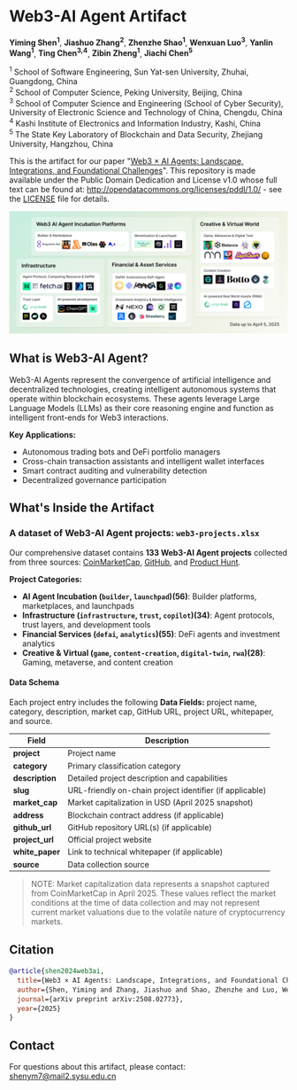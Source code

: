 # Web3-AI Agent Artifact

**Yiming Shen<sup>1</sup>**, **Jiashuo Zhang<sup>2</sup>**, **Zhenzhe Shao<sup>1</sup>**, **Wenxuan Luo<sup>3</sup>**, **Yanlin Wang<sup>1</sup>**, **Ting Chen<sup>3,4</sup>**, **Zibin Zheng<sup>1</sup>**, **Jiachi Chen<sup>5</sup>**

<sup>1</sup> School of Software Engineering, Sun Yat-sen University, Zhuhai, Guangdong, China  
<sup>2</sup> School of Computer Science, Peking University, Beijing, China  
<sup>3</sup> School of Computer Science and Engineering (School of Cyber Security), University of Electronic Science and Technology of China, Chengdu, China  
<sup>4</sup> Kashi Institute of Electronics and Information Industry, Kashi, China  
<sup>5</sup> The State Key Laboratory of Blockchain and Data Security, Zhejiang University, Hangzhou, China  

This is the artifact for our paper "[Web3 × AI Agents: Landscape, Integrations, and Foundational Challenges](https://arxiv.org/abs/2508.02773)". This repository is made available under the Public Domain Dedication and License v1.0 whose full text can be found at: http://opendatacommons.org/licenses/pddl/1.0/ - see the [LICENSE](./LICENSE) file for details.

<div style="overflow: auto;">
  <img src="./assets/ecosystem.jpg" alt="The ecosystem of Web3-AI Agent" width="1000" style="">
</div>

## What is Web3-AI Agent?

Web3-AI Agents represent the convergence of artificial intelligence and decentralized technologies, creating intelligent autonomous systems that operate within blockchain ecosystems. These agents leverage Large Language Models (LLMs) as their core reasoning engine and function as intelligent front-ends for Web3 interactions.

**Key Applications:**
- Autonomous trading bots and DeFi portfolio managers
- Cross-chain transaction assistants and intelligent wallet interfaces  
- Smart contract auditing and vulnerability detection
- Decentralized governance participation

## What's Inside the Artifact

### A dataset of Web3-AI Agent projects: `web3-projects.xlsx`

Our comprehensive dataset contains **133 Web3-AI Agent projects** collected from three sources: [CoinMarketCap](https://coinmarketcap.com), [GitHub](https://github.com/), and [Product Hunt](https://www.producthunt.com/).

**Project Categories:**
- **AI Agent Incubation (`builder`, `launchpad`)(56)**: Builder platforms, marketplaces, and launchpads
- **Infrastructure (`infrastructure`, `trust`, `copilot`)(34)**: Agent protocols, trust layers, and development tools
- **Financial Services (`defai`, `analytics`)(55)**: DeFi agents and investment analytics
- **Creative & Virtual (`game`, `content-creation`, `digital-twin`, `rwa`)(28)**: Gaming, metaverse, and content creation


#### Data Schema

Each project entry includes the following **Data Fields:** project name, category, description, market cap, GitHub URL, project URL, whitepaper, and source.


| Field | Description |
|-------|-------------|
| **project** | Project name |
| **category** | Primary classification category |
| **description** | Detailed project description and capabilities |
| **slug** | URL-friendly on-chain project identifier (if applicable)|
| **market_cap** | Market capitalization in USD (April 2025 snapshot) |
| **address** | Blockchain contract address (if applicable) |
| **github_url** | GitHub repository URL(s) (if applicable)|
| **project_url** | Official project website |
| **white_paper** | Link to technical whitepaper (if applicable)|
| **source** | Data collection source |

> NOTE: Market capitalization data represents a snapshot captured from CoinMarketCap in April 2025. These values reflect the market conditions at the time of data collection and may not represent current market valuations due to the volatile nature of cryptocurrency markets.


## Citation

```bibtex
@article{shen2024web3ai,
  title={Web3 × AI Agents: Landscape, Integrations, and Foundational Challenges},
  author={Shen, Yiming and Zhang, Jiashuo and Shao, Zhenzhe and Luo, Wenxuan and Wang, Yanlin and Chen, Ting, Zheng Zibin and Chen, Jiachi},
  journal={arXiv preprint arXiv:2508.02773},
  year={2025}
}
```

## Contact

For questions about this artifact, please contact: [shenym7@mail2.sysu.edu.cn](mailto:shenym7@mail2.sysu.edu.cn)
